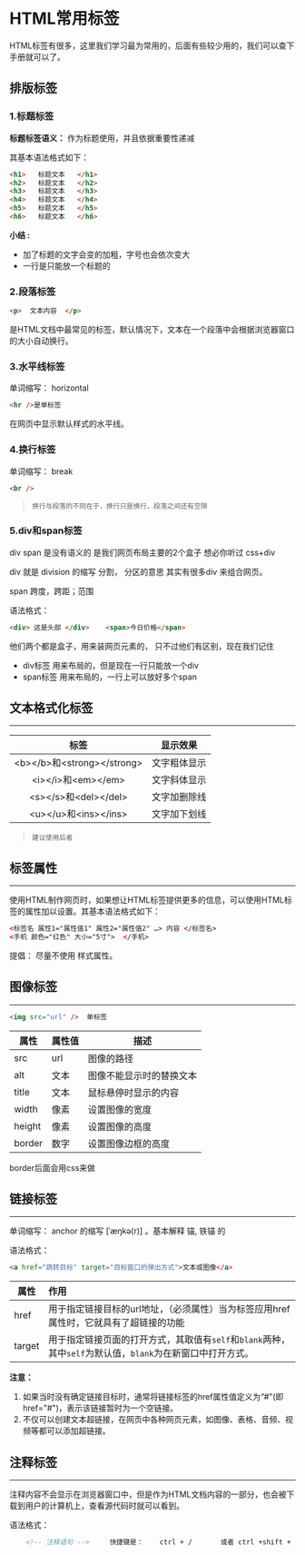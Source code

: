 # HTML常用标签

HTML标签有很多，这里我们学习最为常用的，后面有些较少用的，我们可以查下手册就可以了。 

## 排版标签

### 1.标题标签

**标题标签语义：**  作为标题使用，并且依据重要性递减

其基本语法格式如下：

```html
<h1>   标题文本   </h1>
<h2>   标题文本   </h2>
<h3>   标题文本   </h3>
<h4>   标题文本   </h4>
<h5>   标题文本   </h5>
<h6>   标题文本   </h6>
```

**小结 :**

- 加了标题的文字会变的加粗，字号也会依次变大
- 一行是只能放一个标题的

### 2.段落标签

```html
<p>  文本内容  </p>
```

是HTML文档中最常见的标签，默认情况下，文本在一个段落中会根据浏览器窗口的大小自动换行。

### 3.水平线标签

单词缩写：  horizontal  

```html
<hr />是单标签
```

 在网页中显示默认样式的水平线。

### 4.换行标签

单词缩写：  break 

```html
<br />
```

> ```notice
> 换行与段落的不同在于，换行只是换行，段落之间还有空隙
> ```

### 5.div和span标签

div   span    是没有语义的     是我们网页布局主要的2个盒子   想必你听过  css+div

div 就是  division  的缩写   分割， 分区的意思  其实有很多div 来组合网页。

span   跨度，跨距；范围    

语法格式：

```html
<div> 这是头部 </div>    <span>今日价格</span>
```

他们两个都是盒子，用来装网页元素的， 只不过他们有区别，现在我们记住

* div标签  用来布局的，但是现在一行只能放一个div
* span标签  用来布局的，一行上可以放好多个span



## 文本格式化标签

---

|              标签              | 显示效果     |
| :----------------------------: | ------------ |
| \<b>\</b>和\<strong>\</strong> | 文字粗体显示 |
|     \<i>\</i>和\<em>\</em>     | 文字斜体显示 |
|    \<s>\</s>和\<del>\</del>    | 文字加删除线 |
|    \<u>\</u>和\<ins>\</ins>    | 文字加下划线 |

> ```notice
> 建议使用后者
> ```



## 标签属性

---

使用HTML制作网页时，如果想让HTML标签提供更多的信息，可以使用HTML标签的属性加以设置。其基本语法格式如下：

```html
<标签名 属性1="属性值1" 属性2="属性值2" …> 内容 </标签名>
<手机 颜色="红色" 大小="5寸">  </手机>
```

提倡：   尽量不使用 样式属性。



## 图像标签

---

```html
<img src="url" />  单标签
```



| 属性   | 属性值 | 描述                     |
| ------ | ------ | ------------------------ |
| src    | url    | 图像的路径               |
| alt    | 文本   | 图像不能显示时的替换文本 |
| title  | 文本   | 鼠标悬停时显示的内容     |
| width  | 像素   | 设置图像的宽度           |
| height | 像素   | 设置图像的高度           |
| border | 数字   | 设置图像边框的高度       |

border后面会用css来做



## 链接标签

---

单词缩写：  anchor 的缩写  [ˈæŋkə(r)] 。基本解释 锚, 铁锚 的

语法格式：

```html
<a href="跳转目标" target="目标窗口的弹出方式">文本或图像</a>
```

| 属性   | 作用                                                         |
| ------ | :----------------------------------------------------------- |
| href   | 用于指定链接目标的url地址，（必须属性）当为标签应用href属性时，它就具有了超链接的功能 |
| target | 用于指定链接页面的打开方式，其取值有`self`和`blank`两种，其中`self`为默认值，`blank`为在新窗口中打开方式。 |

**注意：**

1. 如果当时没有确定链接目标时，通常将链接标签的href属性值定义为“#”(即href="#")，表示该链接暂时为一个空链接。
2. 不仅可以创建文本超链接，在网页中各种网页元素，如图像、表格、音频、视频等都可以添加超链接。



## 注释标签

---

注释内容不会显示在浏览器窗口中，但是作为HTML文档内容的一部分，也会被下载到用户的计算机上，查看源代码时就可以看到。

语法格式：

```html
    <!-- 注释语句 -->     快捷键是：    ctrl + /       或者 ctrl +shift + / 
```

